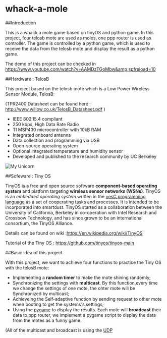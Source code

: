 # whack-a-mole

##Introduction

This is a whack a mole game based on tinyOS and python game. 
In this project, four telosb mote are used as moles, one ppp router is used as controller. 
The game is controlled by a python game, which is used to receive the data from the telosb mote and display the result as a python game. 

The demo of this project can be checked in https://www.youtube.com/watch?v=AAMDzTGoMbw&amp;spfreload=10

##Hardware : TelosB

This project based on the telosb mote which is a Low Power Wireless Sensor Module, TelosB:

(TPR2400 Datasheet can be found here : http://www.willow.co.uk/TelosB_Datasheet.pdf )

- IEEE 802.15.4 compliant 
- 250 kbps, High Data Rate Radio 
- TI MSP430 microcontroller with 10kB RAM 
- Integrated onboard antenna 
- Data collection and programming via USB 
- Open-source operating system 
- Optional integrated temperature and humidity sensor 
- Developed and published to the research community by UC Berkeley 

![My Unicorn](http://moodle.utc.fr/file.php/498/SupportWeb/res/telosb-recto.png)

##Sofeware : Tiny OS

TinyOS is a free and open source software **component-based operating system** and platform targeting **wireless sensor networks (WSNs)**. TinyOS is an *embedded operating system* written in the [nesC programming language](https://en.wikipedia.org/wiki/NesC) as a set of cooperating tasks and processes. It is intended to be incorporated into smartdust. TinyOS started as a collaboration between the University of California, Berkeley in co-operation with Intel Research and Crossbow Technology, and has since grown to be an international consortium, the TinyOS Alliance.

Details can be found on wiki :https://en.wikipedia.org/wiki/TinyOS

Tutorial of the Tiny OS : https://github.com/tinyos/tinyos-main

##Basic idea of this project

With this project, we want to achieve four functions to practice the Tiny OS with the telosB mote:
- Implementing a **random timer** to make the mote shining randomly; 
- Synchronizing the settings with **multicast**. By this function,every time we change the settings of one mote, the ohter mote will be Synchronized by multicast;
- Achieveing the Self-adaptive function by sending request to other mote when booting to get the systems's settings;
- Using the [pygame](http://www.pygame.org/news.html) to display the results. Each mote will **broadcast** their data to ppp router, we implement a pygame script to display the data from the motes as a funny game.

(All of the multicast and broadcast is using the [UDP](https://en.wikipedia.org/wiki/User_Datagram_Protocol)




